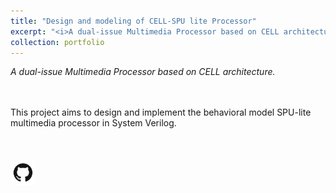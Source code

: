 ```yaml
---
title: "Design and modeling of CELL-SPU lite Processor"
excerpt: "<i>A dual-issue Multimedia Processor based on CELL architecture.</i><br/><img width ='500' src='/images/CELL_SPU.jpg'>"
collection: portfolio
---
```


<i>A dual-issue Multimedia Processor based on CELL architecture.</i><br/>  
<br/>

This project aims to design and implement the behavioral model SPU-lite multimedia processor in System Verilog.  
<br/>
<br/>  
<span><a href='https://github.com/Karthik4293/Design-and-Implementation-of-CELL-SPU-lite-processor' target='_blank'><img style='float: left;' width = '40' src='/images/git.png'></a></span>
